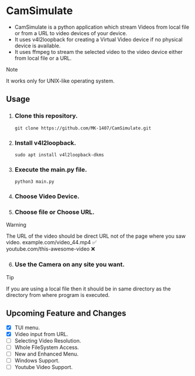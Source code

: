 # CamSimulate
- CamSimulate is a python application which stream Videos from local file or from a URL to video devices of your device.
- It uses v4l2loopback for creating a Virtual Video device if no physical device is available.
- It uses ffmpeg to stream the selected video to the video device either from local file or a URL.

> [!NOTE]
> It works only for UNIX-like operating system.
## Usage
1. ### Clone this repository.
   ```
   git clone https://github.com/MK-1407/CamSimulate.git
   ```
2. ### Install v4l2loopback.
   ```
   sudo apt install v4l2loopback-dkms
   ```
3. ### Execute the main.py file.
   ```
   python3 main.py
   ```
4. ### Choose Video Device.
5. ### Choose file or Choose URL.
> [!WARNING]
> The URL of the video should be direct URL not of the page where you saw video. 
> example.com/video_44.mp4 ✅️  
> youtube.com/this-awesome-video ❌️
6. ### Use the Camera on any site you want.
> [!TIP]
> If you are using a local file then it should be in same directory as the directory from where program is executed.
## Upcoming Feature and Changes
- [x] TUI menu.
- [x] Video input from URL.
- [ ] Selecting Video Resolution.
- [ ] Whole FileSystem Access.
- [ ] New and Enhanced Menu.
- [ ] Windows Support.
- [ ] Youtube Video Support.
